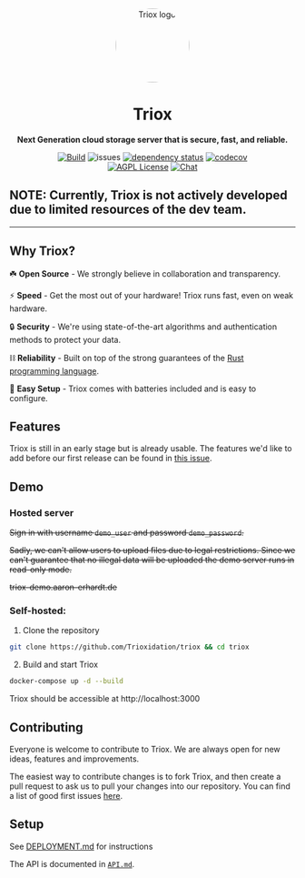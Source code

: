 <div align="center">
<img width="130px" style="border-radius: 100px" alt="Triox logo" src="./docs/assets/logo.svg" />
  <h1>Triox</h1>
  <p>
    <strong>
		Next Generation cloud storage server that is secure, fast, and reliable.
	</strong>
  </p>

[![Build](https://github.com/Trioxidation/Triox/actions/workflows/rust.yml/badge.svg)](https://github.com/Trioxidation/Triox/actions/workflows/rust.yml)
![issues](https://img.shields.io/github/issues/Trioxidation/Triox?style=flat-square)
[![dependency status](https://deps.rs/repo/github/Trioxidation/Triox/status.svg)](https://deps.rs/repo/github/Trioxidation/Triox)
[![codecov](https://codecov.io/gh/Trioxidation/Triox/branch/master/graph/badge.svg?style=flat-square)](https://codecov.io/gh/Trioxidation/Triox)
<br />
[![AGPL License](https://img.shields.io/badge/license-AGPL-blue.svg?style=flat-square)](http://www.gnu.org/licenses/agpl-3.0)
[![Chat](https://img.shields.io/badge/matrix-+triox:matrix.org-purple?style=flat-square)](https://matrix.to/#/+triox:matrix.org)

</div>

## NOTE: Currently, Triox is not actively developed due to limited resources of the dev team.

---

## Why Triox?

☘️ **Open Source** - We strongly believe in collaboration and
transparency.

⚡ **Speed** - Get the most out of your hardware! Triox runs fast, even
on weak hardware.

🔒 **Security** - We're using state-of-the-art algorithms and
authentication methods to protect your data.

⛓️ **Reliability** - Built on top of the strong guarantees of the [Rust
programming language](https://rust-lang.org).

🛫 **Easy Setup** - Triox comes with batteries included and is easy to
configure.

## Features

Triox is still in an early stage but is already usable. The features
we'd like to add before our first release can be found in [this
issue](https://github.com/Trioxidation/Triox/issues/17).

## Demo

### Hosted server

~~Sign in with username `demo_user` and password `demo_password`.~~

~~Sadly, we can't allow users to upload files due to legal restrictions.
Since we can't guarantee that no illegal data will be uploaded the demo
server runs in read-only mode.~~

~~triox-demo.aaron-erhardt.de~~

### Self-hosted:

1. Clone the repository

```bash
git clone https://github.com/Trioxidation/triox && cd triox
```

2. Build and start Triox

```bash
docker-compose up -d --build
```

Triox should be accessible at http://localhost:3000

## Contributing

Everyone is welcome to contribute to Triox. We are always open for new
ideas, features and improvements.

The easiest way to contribute changes is to fork Triox, and then create
a pull request to ask us to pull your changes into our repository. You
can find a list of good first issues
[here](https://github.com/Trioxidation/Triox/labels/good%20first%20issue).

## Setup

See [DEPLOYMENT.md](./docs/DEPLOYMENT.md) for instructions

The API is documented in [`API.md`](./API.md).
